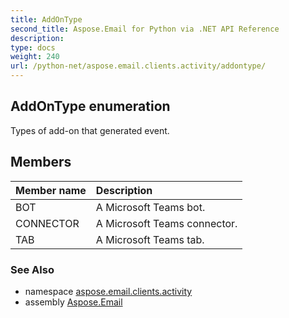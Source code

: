 ```yaml
---
title: AddOnType
second_title: Aspose.Email for Python via .NET API Reference
description: 
type: docs
weight: 240
url: /python-net/aspose.email.clients.activity/addontype/
---
```


## AddOnType enumeration

Types of add-on that generated event.

## Members
| Member name | Description |
| :- | :- |
|BOT|A Microsoft Teams bot.|
|CONNECTOR|A Microsoft Teams connector.|
|TAB|A Microsoft Teams tab.|

### See Also

* namespace [aspose.email.clients.activity](/python-net/aspose.email.clients.activity/)
* assembly [Aspose.Email](/python-net/)


